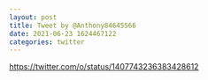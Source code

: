 ```yaml
--- 
layout: post 
title: Tweet by @Anthony84645566 
date: 2021-06-23 1624467122 
categories: twitter 
--- 
```

https://twitter.com/o/status/1407743236383428612